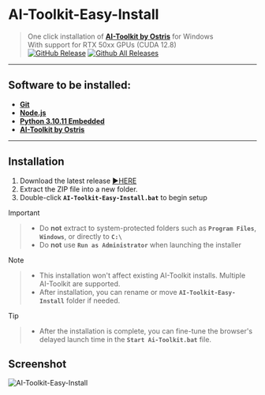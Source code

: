 # AI-Toolkit-Easy-Install
> One click installation of [**AI-Toolkit by Ostris**](https://github.com/ostris/ai-toolkit) for Windows  
> With support for RTX 50xx GPUs (CUDA 12.8)  
> [![GitHub Release](https://img.shields.io/github/v/release/Tavris1/AI-Toolkit-Easy-Install)](https://github.com/Tavris1/AI-Toolkit-Easy-Install/releases/latest/download/AI-Toolkit-Easy-Install.zip)
> [![Github All Releases](https://img.shields.io/github/downloads/Tavris1/AI-Toolkit-Easy-Install/total.svg)]()

---

## Software to be installed:  
- [**Git**](https://git-scm.com/)  
- [**Node.js**](https://nodejs.org/en)  
- [**Python 3.10.11 Embedded**](https://www.python.org/downloads/release/python-31011/)
- [**AI-Toolkit by Ostris**](https://github.com/ostris/ai-toolkit)  

---
## Installation  
1. Download the latest release [:arrow_forward:HERE](https://github.com/Tavris1/AI-Toolkit-Easy-Install/releases/latest/download/AI-Toolkit-Easy-Install.zip)  
2. Extract the ZIP file into a new folder.  
3. Double-click **`AI-Toolkit-Easy-Install.bat`** to begin setup
> [!IMPORTANT]
>> - Do **not** extract to system-protected folders such as **`Program Files`**, **`Windows`**, or directly to **`C:\`**
>> - Do **not** use **`Run as Аdministrator`** when launching the installer

> [!NOTE]
>> - This installation won't affect existing AI-Toolkit installs. Multiple AI-Toolkit are supported.  
>> - After installation, you can rename or move **`AI-Toolkit-Easy-Install`** folder if needed.  

> [!TIP]
>> - After the installation is complete, you can fine-tune the browser's delayed launch time in the **`Start Ai-Toolkit.bat`** file.  
## Screenshot  
![AI-Toolkit-Easy-Install](https://github.com/user-attachments/assets/1d01995a-cb93-40fb-b4e1-1a346caa8266)
